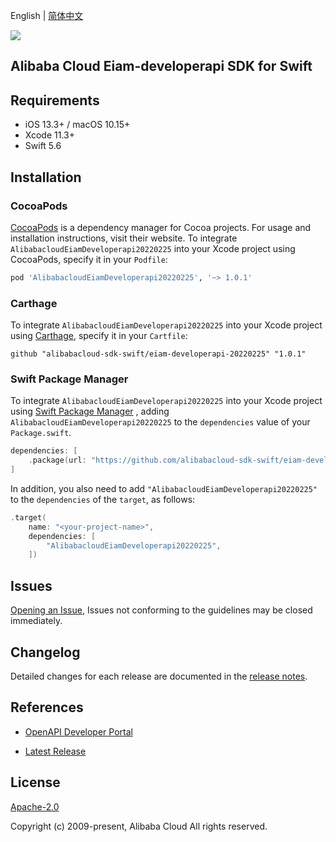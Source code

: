 English | [简体中文](README-CN.md)

![](https://aliyunsdk-pages.alicdn.com/icons/AlibabaCloud.svg)

## Alibaba Cloud Eiam-developerapi SDK for Swift

## Requirements

- iOS 13.3+ / macOS 10.15+
- Xcode 11.3+
- Swift 5.6

## Installation

### CocoaPods

[CocoaPods](https://cocoapods.org) is a dependency manager for Cocoa projects. For usage and installation instructions, visit their website. To integrate `AlibabacloudEiamDeveloperapi20220225` into your Xcode project using CocoaPods, specify it in your `Podfile`:

```ruby
pod 'AlibabacloudEiamDeveloperapi20220225', '~> 1.0.1'
```

### Carthage

To integrate `AlibabacloudEiamDeveloperapi20220225` into your Xcode project using [Carthage](https://github.com/Carthage/Carthage), specify it in your `Cartfile`:

```ogdl
github "alibabacloud-sdk-swift/eiam-developerapi-20220225" "1.0.1"
```

### Swift Package Manager

To integrate `AlibabacloudEiamDeveloperapi20220225` into your Xcode project using [Swift Package Manager](https://swift.org/package-manager/) , adding `AlibabacloudEiamDeveloperapi20220225` to the `dependencies` value of your `Package.swift`.

```swift
dependencies: [
    .package(url: "https://github.com/alibabacloud-sdk-swift/eiam-developerapi-20220225.git", from: "1.0.1")
]
```

In addition, you also need to add `"AlibabacloudEiamDeveloperapi20220225"` to the `dependencies` of the `target`, as follows:

```swift
.target(
    name: "<your-project-name>",
    dependencies: [
        "AlibabacloudEiamDeveloperapi20220225",
    ])
```

## Issues

[Opening an Issue](https://github.com/alibabacloud-sdk-swift/eiam-developerapi-20220225/issues/new), Issues not conforming to the guidelines may be closed immediately.

## Changelog

Detailed changes for each release are documented in the [release notes](./ChangeLog.txt).

## References

* [OpenAPI Developer Portal](https://next.api.alibabacloud.com/home)
- [Latest Release](https://github.com/alibabacloud-sdk-swift/eiam-developerapi-20220225)

## License

[Apache-2.0](http://www.apache.org/licenses/LICENSE-2.0)

Copyright (c) 2009-present, Alibaba Cloud All rights reserved.
